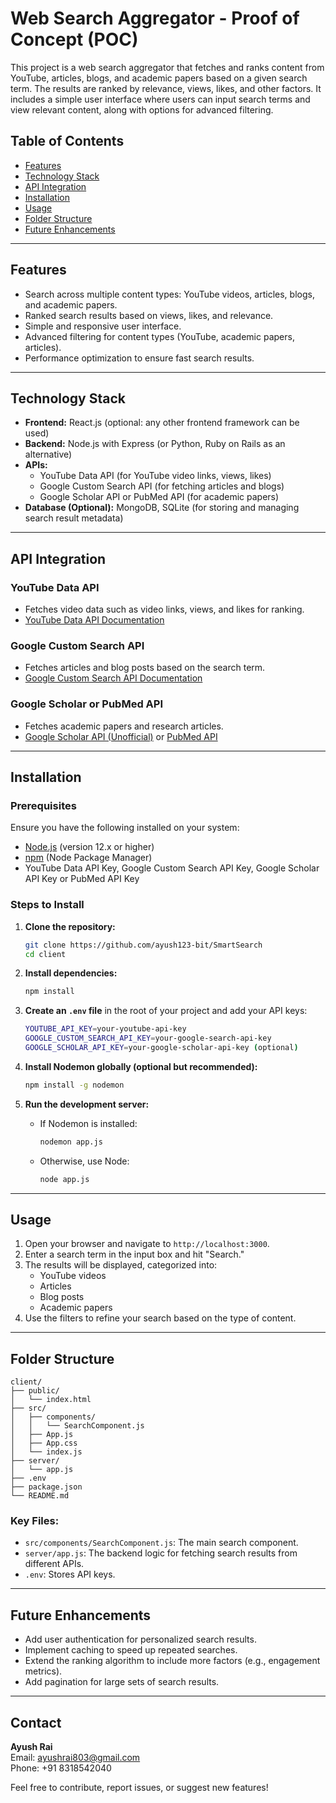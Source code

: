 
# Web Search Aggregator - Proof of Concept (POC)

This project is a web search aggregator that fetches and ranks content from YouTube, articles, blogs, and academic papers based on a given search term. The results are ranked by relevance, views, likes, and other factors. It includes a simple user interface where users can input search terms and view relevant content, along with options for advanced filtering.

## Table of Contents
- [Features](#features)
- [Technology Stack](#technology-stack)
- [API Integration](#api-integration)
- [Installation](#installation)
- [Usage](#usage)
- [Folder Structure](#folder-structure)
- [Future Enhancements](#future-enhancements)

---

## Features
- Search across multiple content types: YouTube videos, articles, blogs, and academic papers.
- Ranked search results based on views, likes, and relevance.
- Simple and responsive user interface.
- Advanced filtering for content types (YouTube, academic papers, articles).
- Performance optimization to ensure fast search results.

---

## Technology Stack
- **Frontend:** React.js (optional: any other frontend framework can be used)
- **Backend:** Node.js with Express (or Python, Ruby on Rails as an alternative)
- **APIs:**
  - YouTube Data API (for YouTube video links, views, likes)
  - Google Custom Search API (for fetching articles and blogs)
  - Google Scholar API or PubMed API (for academic papers)
- **Database (Optional):** MongoDB, SQLite (for storing and managing search result metadata)

---

## API Integration
### YouTube Data API
- Fetches video data such as video links, views, and likes for ranking.
- [YouTube Data API Documentation](https://developers.google.com/youtube/v3)

### Google Custom Search API
- Fetches articles and blog posts based on the search term.
- [Google Custom Search API Documentation](https://developers.google.com/custom-search/v1/overview)

### Google Scholar or PubMed API
- Fetches academic papers and research articles.
- [Google Scholar API (Unofficial)](https://serpapi.com/google-scholar-api) or [PubMed API](https://www.ncbi.nlm.nih.gov/home/develop/api/)

---

## Installation

### Prerequisites
Ensure you have the following installed on your system:
- [Node.js](https://nodejs.org/) (version 12.x or higher)
- [npm](https://www.npmjs.com/) (Node Package Manager)
- YouTube Data API Key, Google Custom Search API Key, Google Scholar API Key or PubMed API Key

### Steps to Install

1. **Clone the repository:**

   ```bash
   git clone https://github.com/ayush123-bit/SmartSearch
   cd client
   ```

2. **Install dependencies:**

   ```bash
   npm install
   ```

3. **Create an `.env` file** in the root of your project and add your API keys:

   ```bash
   YOUTUBE_API_KEY=your-youtube-api-key
   GOOGLE_CUSTOM_SEARCH_API_KEY=your-google-search-api-key
   GOOGLE_SCHOLAR_API_KEY=your-google-scholar-api-key (optional)
   ```

4. **Install Nodemon globally (optional but recommended):**

   ```bash
   npm install -g nodemon
   ```

5. **Run the development server:**

   - If Nodemon is installed:
   
     ```bash
     nodemon app.js
     ```

   - Otherwise, use Node:

     ```bash
     node app.js
     ```

---

## Usage

1. Open your browser and navigate to `http://localhost:3000`.
2. Enter a search term in the input box and hit "Search."
3. The results will be displayed, categorized into:
   - YouTube videos
   - Articles
   - Blog posts
   - Academic papers
4. Use the filters to refine your search based on the type of content.

---

## Folder Structure
```
client/
├── public/
│   └── index.html
├── src/
│   ├── components/
│   │   └── SearchComponent.js
│   ├── App.js
│   ├── App.css
│   └── index.js
├── server/
│   └── app.js
├── .env
├── package.json
└── README.md
```

### Key Files:
- `src/components/SearchComponent.js`: The main search component.
- `server/app.js`: The backend logic for fetching search results from different APIs.
- `.env`: Stores API keys.
  
---

## Future Enhancements
- Add user authentication for personalized search results.
- Implement caching to speed up repeated searches.
- Extend the ranking algorithm to include more factors (e.g., engagement metrics).
- Add pagination for large sets of search results.

---

## Contact
**Ayush Rai**  
Email: ayushrai803@gmail.com  
Phone: +91 8318542040

Feel free to contribute, report issues, or suggest new features!
